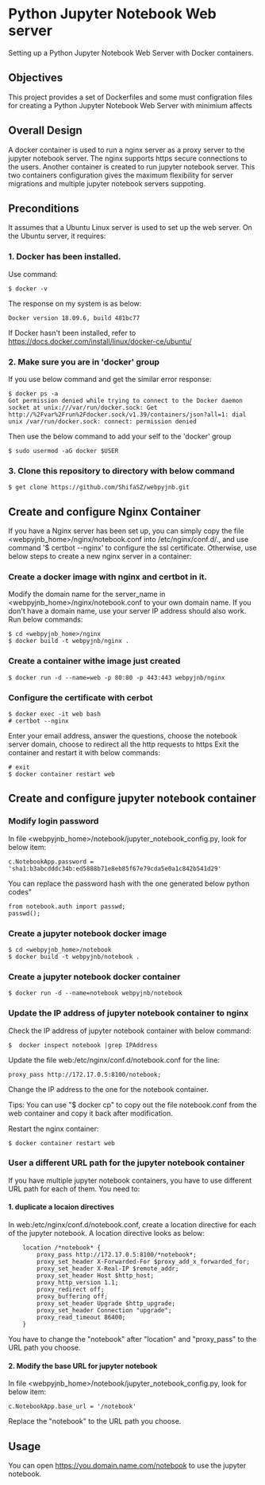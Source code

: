 # Python Jupyter Notebook Web server
Setting up a Python Jupyter Notebook Web Server with Docker containers.

## Objectives
This project provides a set of Dockerfiles and some must configration files for creating a Python Jupyter Notebook Web Server with minimium affects

## Overall Design
A docker container is used to run a nginx server as a proxy server to the jupyter notebook server. The nginx supports https secure connections to the users.
Another container is created to run jupyter notebook server.
This two containers configuration gives the maximum flexibility for server migrations and multiple jupyter notebook servers suppoting.

## Preconditions
It assumes that a Ubuntu Linux server is used to set up the web server.
On the Ubuntu server, it requires:
### 1. Docker has been installed.
Use command:
```
$ docker -v
```
The response on my system is as below:
```
Docker version 18.09.6, build 481bc77
```
If Docker hasn't been installed, refer to https://docs.docker.com/install/linux/docker-ce/ubuntu/
### 2. Make sure you are in 'docker' group
If you use below command and get the similar error response:
```
$ docker ps -a
Got permission denied while trying to connect to the Docker daemon socket at unix:///var/run/docker.sock: Get http://%2Fvar%2Frun%2Fdocker.sock/v1.39/containers/json?all=1: dial unix /var/run/docker.sock: connect: permission denied
```
Then use the below command to add your self to the 'docker' group
```
$ sudo usermod -aG docker $USER
```
### 3. Clone this repository to directory <webpyjnb> with below command
```
$ get clone https://github.com/ShifaSZ/webpyjnb.git
```

## Create and configure Nginx Container
If you have a Nginx server has been set up, you can simply copy the file <webpyjnb_home>/nginx/notebook.conf into /etc/nginx/conf.d/., and use command '$ certbot --nginx' to configure the ssl certificate. Otherwise, use below steps to create a new nginx server in a container:
### Create a docker image with nginx and certbot in it.
Modify the domain name for the server_name in <webpyjnb_home>/nginx/notebook.conf to your own domain name. If you don't have a domain name, use your server IP address should also work.
Run below commands:
```
$ cd <webpyjnb_home>/nginx
$ docker build -t webpyjnb/nginx .
```
### Create a container withe image just created
```
$ docker run -d --name=web -p 80:80 -p 443:443 webpyjnb/nginx
```
### Configure the certificate with cerbot
```
$ docker exec -it web bash
# certbot --nginx
```
Enter your email address, answer the questions, choose the notebook server domain, choose to redirect all the http requests to https
Exit the container and restart it with below commands:
```
# exit
$ docker container restart web
```

## Create and configure jupyter notebook container
### Modify login password
In file <webpyjnb_home>/notebook/jupyter_notebook_config.py, look for below item:
```
c.NotebookApp.password = 'sha1:b3abcdddc34b:ed5888b71e8eb85f67e79cda5e0a1c842b541d29'
```
You can replace the password hash with the one generated below python codes"
```
from notebook.auth import passwd; 
passwd();
```

### Create a jupyter notebook docker image
```
$ cd <webpyjnb_home>/notebook
$ docker build -t webpyjnb/notebook .
```
### Create a jupyter notebook docker container
```
$ docker run -d --name=notebook webpyjnb/notebook
```

### Update the IP address of jupyter notebook container to nginx
Check the IP address of jupyter notebook container with below command:
```
$  docker inspect notebook |grep IPAddress
```
Update the file web:/etc/nginx/conf.d/notebook.conf for the line:
```
proxy_pass http://172.17.0.5:8100/notebook;
```
Change the IP address to the one for the notebook container.

Tips: You can use "$ docker cp" to copy out the file notebook.conf from the web container and copy it back after modification.

Restart the nginx container:
```
$ docker container restart web
```

### User a different URL path for the jupyter notebook container
If you have multiple jupyter notebook containers, you have to use different URL path for each of them. You need to:
#### 1. duplicate a locaion directives
In web:/etc/nginx/conf.d/notebook.conf, create a location directive for each of the jupyter notebook. A location directive looks as below:
```
    location /*notebook* {
        proxy_pass http://172.17.0.5:8100/*notebook*;
        proxy_set_header X-Forwarded-For $proxy_add_x_forwarded_for;
        proxy_set_header X-Real-IP $remote_addr;
        proxy_set_header Host $http_host;
        proxy_http_version 1.1;
        proxy_redirect off;
        proxy_buffering off;
        proxy_set_header Upgrade $http_upgrade;
        proxy_set_header Connection "upgrade";
        proxy_read_timeout 86400;
    }
```
You have to change the "notebook" after "location" and "proxy_pass" to the URL path you choose.
#### 2. Modify the base URL for jupyter notebook
In file <webpyjnb_home>/notebook/jupyter_notebook_config.py, look for below item:
```
c.NotebookApp.base_url = '/notebook'
```
Replace the "notebook" to the URL path you choose.

## Usage
You can open https://you.domain.name.com/notebook to use the jupyter notebook.
